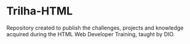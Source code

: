 # Trilha-HTML
Repository created to publish the challenges, projects and knowledge acquired during the HTML Web Developer Training, taught by DIO.
